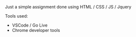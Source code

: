 Just a simple assignment done using HTML / CSS / JS / Jquery

Tools used: 
- VSCode / Go Live
- Chrome developer tools
